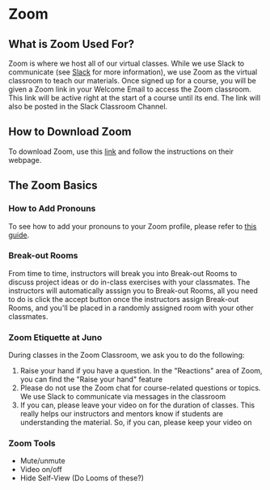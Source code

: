 # Zoom

## What is Zoom Used For?
Zoom is where we host all of our virtual classes. While we use Slack to communicate (see [Slack](/Slack.md) for more information), we use Zoom as the virtual classroom to teach our materials. Once signed up for a course, you will be given a Zoom link in your Welcome Email to access the Zoom classroom. This link will be active right at the start of a course until its end. The link will also be posted in the Slack Classroom Channel. 

## How to Download Zoom
To download Zoom, use this [link](https://zoom.us/download?zcid=1231) and follow the instructions on their webpage.  

## The Zoom Basics

### How to Add Pronouns
To see how to add your pronouns to your Zoom profile, please refer to [this guide](https://support.zoom.us/hc/en-us/articles/4402698027533). 

### Break-out Rooms
From time to time, instructors will break you into Break-out Rooms to discuss project ideas or do in-class exercises with your classmates. The instructors will automatically asssign you to Break-out Rooms, all you need to do is click the accept button once the instructors assign Break-out Rooms, and you'll be placed in a randomly assigned room with your other classmates.  

### Zoom Etiquette at Juno 
During classes in the Zoom Classroom, we ask you to do the following:
1. Raise your hand if you have a question. In the "Reactions" area of Zoom, you can find the "Raise your hand" feature
2. Please do not use the Zoom chat for course-related questions or topics. We use Slack to communicate via messages in the classroom
3. If you can, please leave your video on for the duration of classes. This really helps our instructors and mentors know if students are understanding the material. So, if you can, please keep your video on

### Zoom Tools
- Mute/unmute
- Video on/off
- Hide Self-View
(Do Looms of these?)
